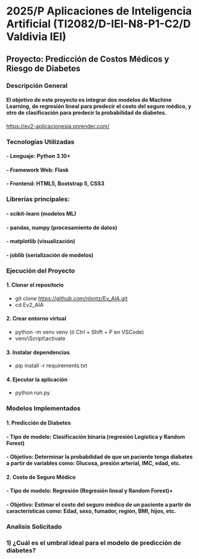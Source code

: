 # 2025/P Aplicaciones de Inteligencia Artificial (TI2082/D-IEI-N8-P1-C2/D Valdivia IEI)

## Proyecto: Predicción de Costos Médicos y Riesgo de Diabetes
### Descripción General
#### El objetivo de este proyecto es integrar dos modelos de Machine Learning, de regresión lineal para predecir el costo del seguro médico, y otro de clasificación para predecir la probabilidad de diabetes.
https://ev2-aplicacionesia.onrender.com/

### Tecnologías Utilizadas
####  - Lenguaje: Python 3.10+
####  - Framework Web: Flask
####  - Frontend: HTML5, Bootstrap 5, CSS3
### Librerías principales:
####  - scikit-learn (modelos ML)
####  - pandas, numpy (procesamiento de datos)
####  - matplotlib (visualización)
####  - joblib (serialización de modelos)

### Ejecución del Proyecto
#### 1. Clonar el repositorio
 - git clone https://github.com/nlxntz/Ev_AIA.git
 - cd Ev2_AIA

#### 2. Crear entorno virtual
 - python -m venv venv (ó  Ctrl + Shift + P en VSCode)
 - venv\Script\activate

#### 3. Instalar dependencias
 - pip install -r requirements.txt

#### 4. Ejecutar la aplicación
 - python run.py

### Modelos Implementados
#### 1. Predicción de Diabetes
#### - Tipo de modelo: Clasificación binaria (regresión Logística y Random Forest)
#### - Objetivo: Determinar la probabilidad de que un paciente tenga diabates a partir de variables como: Glucosa, presión arterial, IMC, edad, etc.

#### 2. Costo de Seguro Médico
#### - Tipo de modelo: Regresión (Regresión lineal y Random Forest)+
#### - Objetivo: Estimar el costo del seguro médico de un paciente a partir de características como: Edad, sexo, fumador, región, BMI, hijos, etc.

### Analisis Solicitado
### 1) ¿Cuál es el umbral ideal para el modelo de predicción de diabetes?
